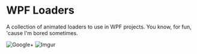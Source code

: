 # WPF Loaders

A collection of animated loaders to use in WPF projects.
You know, for fun, 'cause I'm bored sometimes.

![Google+](http://image.noelshack.com/fichiers/2015/32/1438618218-google-plus.gif)
![Imgur](http://image.noelshack.com/fichiers/2015/32/1438618217-imgur.gif)
